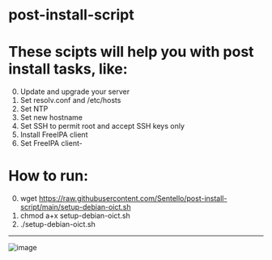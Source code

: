 # post-install-script
# These scipts will help you with post install tasks, like:

0. Update and upgrade your server
1. Set resolv.conf and /etc/hosts
2. Set NTP
3. Set new hostname
4. Set SSH to permit root and accept SSH keys only
5. Install FreeIPA client
6. Set FreeIPA client- 

# How to run:
0. wget https://raw.githubusercontent.com/Sentello/post-install-script/main/setup-debian-oict.sh
1. chmod a+x setup-debian-oict.sh
2. ./setup-debian-oict.sh

------------


![image](https://user-images.githubusercontent.com/44606412/147390387-322a8161-9934-4022-89eb-e91a398772a6.png)


